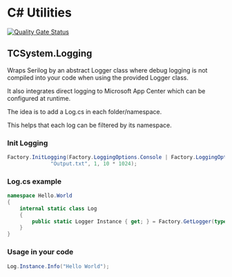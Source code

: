 # C# Utilities

[![Quality Gate Status](https://sonarcloud.io/api/project_badges/measure?project=ThE-TiGeR_TCSystemCS&metric=alert_status)](https://sonarcloud.io/summary/new_code?id=ThE-TiGeR_TCSystemCS)

## TCSystem.Logging

  Wraps Serilog by an abstract Logger class where debug logging is not compiled into your code when using the provided Logger class.
  
  It also integrates direct logging to Microsoft App Center which can be configured at runtime.
  
  The idea is to add a Log.cs in each folder/namespace.
  
  This helps that each log can be filtered by its namespace.
  ### Init Logging
  ```CS
  Factory.InitLogging(Factory.LoggingOptions.Console | Factory.LoggingOptions.File,
                "Output.txt", 1, 10 * 1024);
  ```
  ### Log.cs example
  ```CS
  namespace Hello.World
  {
      internal static class Log
      {
          public static Logger Instance { get; } = Factory.GetLogger(typeof(Log));
      }
  }
  ```
  ### Usage in your code
  ```CS
  Log.Instance.Info("Hello World");
  ```
